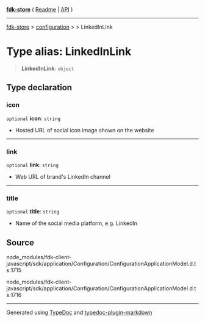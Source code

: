 [**fdk-store**](../../../README.md) ( [Readme](../../../README.md) \| [API](../../../API.md) )

---

[fdk-store](../../../API.md) > [configuration](../../README.md) > [<internal>](../README.md) > LinkedInLink

# Type alias: LinkedInLink

> **LinkedInLink**: `object`

## Type declaration

### icon

`optional` **icon**: `string`

- Hosted URL of social icon image shown on the website

---

### link

`optional` **link**: `string`

- Web URL of brand's LinkedIn channel

---

### title

`optional` **title**: `string`

- Name of the social media platform, e.g. LinkedIn

## Source

node_modules/fdk-client-javascript/sdk/application/Configuration/ConfigurationApplicationModel.d.ts:1715

node_modules/fdk-client-javascript/sdk/application/Configuration/ConfigurationApplicationModel.d.ts:1716

---

Generated using [TypeDoc](https://typedoc.org/) and [typedoc-plugin-markdown](https://www.npmjs.com/package/typedoc-plugin-markdown)
